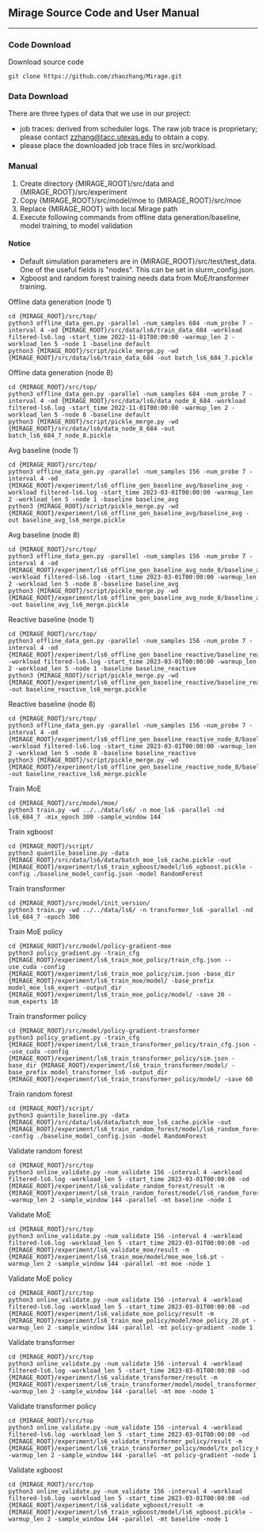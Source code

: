 ## Mirage Source Code and User Manual

***

### Code Download

Download source code
```shell
git clone https://github.com/zhaozhang/Mirage.git
```

### Data Download

There are three types of data that we use in our project:

* job traces: derived from scheduler logs. The raw job trace is proprietary; please contact zzhang@tacc.utexas.edu to obtain a copy.
* please place the downloaded job trace files in src/workload.

### Manual

1. Create directory {MIRAGE_ROOT}/src/data and {MIRAGE_ROOT}/src/experiment
2. Copy {MIRAGE_ROOT}/src/model/moe to {MIRAGE_ROOT}/src/moe
3. Replace {MIRAGE_ROOT} with local Mirage path
4. Execute following commands from offline data generation/baseline, model training, to model validation

#### Notice
* Default simulation parameters are in {MIRAGE_ROOT}/src/test/test_data. One of the useful fields is "nodes". This can be set in slurm_config.json.
* Xgboost and random forest training needs data from MoE/transformer training.

Offline data generation (node 1)
```shell
cd {MIRAGE_ROOT}/src/top/
python3 offline_data_gen.py -parallel -num_samples 684 -num_probe 7 -interval 4 -od {MIRAGE_ROOT}/src/data/ls6/train_data_684 -workload filtered-ls6.log -start_time 2022-11-01T00:00:00 -warmup_len 2 -workload_len 5 -node 1 -baseline default
python3 {MIRAGE_ROOT}/script/pickle_merge.py -wd {MIRAGE_ROOT}/src/data/ls6/train_data_684 -out batch_ls6_684_7.pickle
```
Offline data generation (node 8)
```shell
cd {MIRAGE_ROOT}/src/top/
python3 offline_data_gen.py -parallel -num_samples 684 -num_probe 7 -interval 4 -od {MIRAGE_ROOT}/src/data/ls6/data_node_8_684 -workload filtered-ls6.log -start_time 2022-11-01T00:00:00 -warmup_len 2 -workload_len 5 -node 8 -baseline default
python3 {MIRAGE_ROOT}/script/pickle_merge.py -wd {MIRAGE_ROOT}/src/data/ls6/data_node_8_684 -out batch_ls6_684_7_node_8.pickle
```
Avg baseline (node 1)
```shell
cd {MIRAGE_ROOT}/src/top/
python3 offline_data_gen.py -parallel -num_samples 156 -num_probe 7 -interval 4 -od {MIRAGE_ROOT}/experiment/ls6_offline_gen_baseline_avg/baseline_avg -workload filtered-ls6.log -start_time 2023-03-01T00:00:00 -warmup_len 2 -workload_len 5 -node 1 -baseline baseline_avg
python3 {MIRAGE_ROOT}/script/pickle_merge.py -wd {MIRAGE_ROOT}/experiment/ls6_offline_gen_baseline_avg/baseline_avg -out baseline_avg_ls6_merge.pickle
```
Avg baseline (node 8)
```shell
cd {MIRAGE_ROOT}/src/top/
python3 offline_data_gen.py -parallel -num_samples 156 -num_probe 7 -interval 4 -od {MIRAGE_ROOT}/experiment/ls6_offline_gen_baseline_avg_node_8/baseline_avg -workload filtered-ls6.log -start_time 2023-03-01T00:00:00 -warmup_len 2 -workload_len 5 -node 8 -baseline baseline_avg
python3 {MIRAGE_ROOT}/script/pickle_merge.py -wd {MIRAGE_ROOT}/experiment/ls6_offline_gen_baseline_avg_node_8/baseline_avg -out baseline_avg_ls6_merge.pickle
```
Reactive baseline (node 1)
```shell
cd {MIRAGE_ROOT}/src/top/
python3 offline_data_gen.py -parallel -num_samples 156 -num_probe 7 -interval 4 -od {MIRAGE_ROOT}/experiment/ls6_offline_gen_baseline_reactive/baseline_reactive -workload filtered-ls6.log -start_time 2023-03-01T00:00:00 -warmup_len 2 -workload_len 5 -node 1 -baseline baseline_reactive
python3 {MIRAGE_ROOT}/script/pickle_merge.py -wd {MIRAGE_ROOT}/experiment/ls6_offline_gen_baseline_reactive/baseline_reactive -out baseline_reactive_ls6_merge.pickle
```
Reactive baseline (node 8)
```shell
cd {MIRAGE_ROOT}/src/top/
python3 offline_data_gen.py -parallel -num_samples 156 -num_probe 7 -interval 4 -od {MIRAGE_ROOT}/experiment/ls6_offline_gen_baseline_reactive_node_8/baseline_reactive -workload filtered-ls6.log -start_time 2023-03-01T00:00:00 -warmup_len 2 -workload_len 5 -node 8 -baseline baseline_reactive
python3 {MIRAGE_ROOT}/script/pickle_merge.py -wd {MIRAGE_ROOT}/experiment/ls6_offline_gen_baseline_reactive_node_8/baseline_reactive -out baseline_reactive_ls6_merge.pickle
```
Train MoE
```shell
cd {MIRAGE_ROOT}/src/model/moe/
python3 train.py -wd ../../data/ls6/ -n moe_ls6 -parallel -nd ls6_684_7 -mix_epoch 300 -sample_window 144
```
Train xgboost
```shell
cd {MIRAGE_ROOT}/script/
python3 quantile_baseline.py -data {MIRAGE_ROOT}/src/data/ls6/data/batch_moe_ls6_cache.pickle -out {MIRAGE_ROOT}/experiment/ls6_train_xgboost/model/ls6_xgboost.pickle -config ./baseline_model_config.json -model RandomForest
```
Train transformer
```shell
cd {MIRAGE_ROOT}/src/model/init_version/
python3 train.py -wd ../../data/ls6/ -n transformer_ls6 -parallel -nd ls6_684_7 -epoch 300
```
Train MoE policy
```shell
cd {MIRAGE_ROOT}/src/model/policy-gradient-moe
python3 policy_gradient.py -train_cfg {MIRAGE_ROOT}/experiment/ls6_train_moe_policy/train_cfg.json --use_cuda -config {MIRAGE_ROOT}/experiment/ls6_train_moe_policy/sim.json -base_dir {MIRAGE_ROOT}/experiment/ls6_train_moe/model/ -base_prefix model_moe_ls6_expert -output_dir {MIRAGE_ROOT}/experiment/ls6_train_moe_policy/model/ -save 20 -num_experts 10
```
Train transformer policy
```shell
cd {MIRAGE_ROOT}/src/model/policy-gradient-transformer
python3 policy_gradient.py -train_cfg {MIRAGE_ROOT}/experiment/ls6_train_transformer_policy/train_cfg.json --use_cuda -config {MIRAGE_ROOT}/experiment/ls6_train_transformer_policy/sim.json -base_dir {MIRAGE_ROOT}/experiment/ls6_train_transformer/model/ -base_prefix model_transformer_ls6 -output_dir {MIRAGE_ROOT}/experiment/ls6_train_transformer_policy/model/ -save 60 
```
Train random forest
```shell
cd {MIRAGE_ROOT}/script/
python3 quantile_baseline.py -data {MIRAGE_ROOT}/src/data/ls6/data/batch_moe_ls6_cache.pickle -out {MIRAGE_ROOT}/experiment/ls6_train_random_forest/model/ls6_random_forest.pickle -config ./baseline_model_config.json -model RandomForest
```
Validate random forest
```shell
cd {MIRAGE_ROOT}/src/top
python3 online_validate.py -num_validate 156 -interval 4 -workload filtered-ls6.log -workload_len 5 -start_time 2023-03-01T00:00:00 -od {MIRAGE_ROOT}/experiment/ls6_validate_random_forest/result -m {MIRAGE_ROOT}/experiment/ls6_train_random_forest/model/ls6_random_forest.pickle -warmup_len 2 -sample_window 144 -parallel -mt baseline -node 1
```
Validate MoE
```shell
cd {MIRAGE_ROOT}/src/top
python3 online_validate.py -num_validate 156 -interval 4 -workload filtered-ls6.log -workload_len 5 -start_time 2023-03-01T00:00:00 -od {MIRAGE_ROOT}/experiment/ls6_validate_moe/result -m {MIRAGE_ROOT}/experiment/ls6_train_moe/model/moe_moe_ls6.pt -warmup_len 2 -sample_window 144 -parallel -mt moe -node 1
```
Validate MoE policy
```shell
cd {MIRAGE_ROOT}/src/top
python3 online_validate.py -num_validate 156 -interval 4 -workload filtered-ls6.log -workload_len 5 -start_time 2023-03-01T00:00:00 -od {MIRAGE_ROOT}/experiment/ls6_validate_moe_policy/result -m {MIRAGE_ROOT}/experiment/ls6_train_moe_policy/model/moe_policy_20.pt -warmup_len 2 -sample_window 144 -parallel -mt policy-gradient -node 1
```
Validate transformer
```shell
cd {MIRAGE_ROOT}/src/top
python3 online_validate.py -num_validate 156 -interval 4 -workload filtered-ls6.log -workload_len 5 -start_time 2023-03-01T00:00:00 -od {MIRAGE_ROOT}/experiment/ls6_validate_transformer/result -m {MIRAGE_ROOT}/experiment/ls6_train_transformer/model/model_transformer_ls6.pt -warmup_len 2 -sample_window 144 -parallel -mt moe -node 1
```
Validate transformer policy
```shell
cd {MIRAGE_ROOT}/src/top
python3 online_validate.py -num_validate 156 -interval 4 -workload filtered-ls6.log -workload_len 5 -start_time 2023-03-01T00:00:00 -od {MIRAGE_ROOT}/experiment/ls6_validate_transformer_policy/result -m {MIRAGE_ROOT}/experiment/ls6_train_transformer_policy/model/tx_policy_60.pt -warmup_len 2 -sample_window 144 -parallel -mt policy-gradient -node 1
```
Validate xgboost
```shell
cd {MIRAGE_ROOT}/src/top
python3 online_validate.py -num_validate 156 -interval 4 -workload filtered-ls6.log -workload_len 5 -start_time 2023-03-01T00:00:00 -od {MIRAGE_ROOT}/experiment/ls6_validate_xgboost/result -m {MIRAGE_ROOT}/experiment/ls6_train_xgboost/model/ls6_xgboost.pickle -warmup_len 2 -sample_window 144 -parallel -mt baseline -node 1
```
